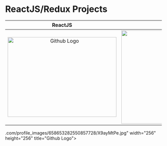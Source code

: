 
# ReactJS/Redux Projects

ReactJS                   |  Redux
:-------------------------:|:-------------------------:
<img src="https://upload.wikimedia.org/wikipedia/commons/thumb/a/a7/React-icon.svg/640px-React-icon.svg.png" width="350" height="256" title="Github Logo">  |  <img src="https://raw.githubusercontent.com/reactjs/redux/master/logo/logo.png" width="350" height="300" title="Github Logo">
.com/profile_images/658653282550857728/X9ayMtPe.jpg" width="256" height="256" title="Github Logo">

